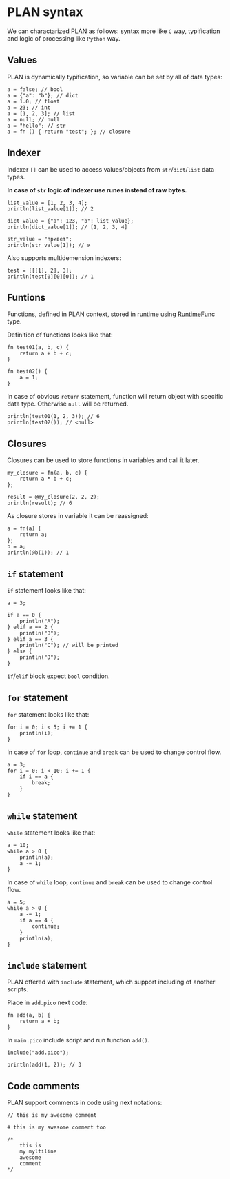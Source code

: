 # PLAN syntax

We can charactarized PLAN as follows: syntax more like `C` way, typification and logic of processing like `Python` way.

## Values

PLAN is dynamically typification, so variable can be set by all of data types:
```
a = false; // bool
a = {"a": "b"}; // dict
a = 1.0; // float
a = 23; // int
a = [1, 2, 3]; // list
a = null; // null
a = "hello"; // str
a = fn () { return "test"; }; // closure
```

## Indexer

Indexer `[]` can be used to access values/objects from `str`/`dict`/`list` data types. 

**In case of `str` logic of indexer use runes instead of raw bytes.**
```
list_value = [1, 2, 3, 4];
println(list_value[1]); // 2

dict_value = {"a": 123, "b": list_value};
println(dict_value[1]); // [1, 2, 3, 4]

str_value = "привет";
println(str_value[1]); // и
```


Also supports multidemension indexers:
```
test = [[[1], 2], 3];
println(test[0][0][0]); // 1
```

## Funtions

Functions, defined in PLAN context, stored in runtime using [RuntimeFunc](../pkg/engine/object/runtime_func.go) type.

Definition of functions looks like that:
```
fn test01(a, b, c) {
    return a + b + c;
}

fn test02() {
    a = 1;
}
```

In case of obvious `return` statement, function will return object with specific data type. Otherwise `null` will be returned.
```
println(test01(1, 2, 3)); // 6
println(test02()); // <null>
```

## Closures

Closures can be used to store functions in variables and call it later.
```
my_closure = fn(a, b, c) {
    return a * b + c;
};

result = @my_closure(2, 2, 2);
println(result); // 6
```

As closure stores in variable it can be reassigned:
```
a = fn(a) {
    return a;
};
b = a;
println(@b(1)); // 1
```

## `if` statement

`if` statement looks like that:
```
a = 3;

if a == 0 {
    println("A");
} elif a == 2 {
    println("B");
} elif a == 3 {
    println("C"); // will be printed
} else {
    println("D");
}
```

`if`/`elif` block expect `bool` condition.

## `for` statement

`for` statement looks like that:
```
for i = 0; i < 5; i += 1 {
    println(i);
}
```

In case of `for` loop, `continue` and `break` can be used to change control flow.
```
a = 3;
for i = 0; i < 10; i += 1 {
    if i == a {
        break;
    }
}
```

## `while` statement

`while` statement looks like that:
```
a = 10;
while a > 0 {
    println(a);
    a -= 1;
}
```

In case of `while` loop, `continue` and `break` can be used to change control flow.
```
a = 5;
while a > 0 {
    a -= 1;
    if a == 4 {
        continue;
    }
    println(a);
}
```

## `include` statement

PLAN offered with `include` statement, which support including of another scripts.

Place in `add.pico` next code:
```
fn add(a, b) {
    return a + b;
}
```

In `main.pico` include script and run function `add()`.
```
include("add.pico");

println(add(1, 2)); // 3
```

## Code comments

PLAN support comments in code using next notations:
```
// this is my awesome comment

# this is my awesome comment too

/*
    this is
    my myltiline
    awesome
    comment
*/
```